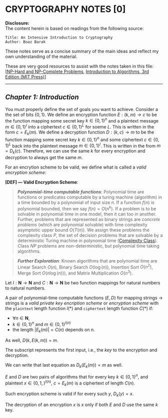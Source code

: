 # CRYPTOGRAPHY NOTES [0]

**Disclosure:**  
The content herein is based on readings from the following source:
```
Title: An Intensive Introduction to Cryptography
Author: Boaz Barak
```
These notes serve as a concise summary of the main ideas and reflect my own understanding of the material.

These are very good resources to assist with the notes taken in this file: [[NP-Hard and NP-Complete Problems](https://www.youtube.com/watch?v=e2cF8a5aAhE), [Introduction to Algorithms, 3rd Edition (MIT Press)](https://www.amazon.com/Introduction-Algorithms-3rd-MIT-Press/dp/0262033844)] 

---

## _Chapter 1: Introduction_ 
You must properly define the set of goals you want to achieve. Consider a the set of bits $\{0, 1\}$. We define an encryption function $E: (k, m) \rightarrow c$ to be the function mapping some secret key $k \in \{0, 1\}^n$ and a plaintext message $m \in \{0, 1\}^l$ into a ciphertext $c \in \{0, 1\}^L$ for soeme $L$. This is written in the form $c = E_k(m)$. We define a decryption function $D: (k, c) \rightarrow m$ to be the function mapping some secret key $k \in \{0, 1\}^n$ and some ciphertext $c \in \{0, 1\}^L$ back into the plaintext message $m \in \{0, 1\}^l$. This is written in the from $m=D_k(c)$.  Therefore, we can use the same $k$ for every encryption and decryption to always get the same $m$. 

For an encrytion scheme to be valid, we define what is called a _valid encryption scheme_:

**\[DEF\] — Valid Encryption Scheme**:
> ___Polynomial-time computable functions___: Polynomial time are functions or predicates computable by a turing machine (algorithm) in a time bounded by a polynomial of input size $n$. If a function $f(n)$ is polynomial bounded, then we say $f(n) = O(n^k)$. If a problem is to be solvable in polynomial time in one model, then it can too in another. Further, problems that are represented as binary strings are _concrete problems_ (which are polynomial solvable) with time complexity asymptotic upper bound $O(T(n))$. We assign these problems the complexity class $P$, the set of decision problems that are solvable by a deterministic Turing machine in polynomial time ([Complexity Class](https://en.wikipedia.org/wiki/Complexity_class)). Class $NP$ problems are non-deterministic, but polynomial time taking algorithms.

> ___Further Exploration___: Known algorithms that are polynomial time are Linear Search $O(n)$, Binary Search $O\left(\log(n)\right)$, Insertion Sort $O(n^2)$, Merge Sort $O\left(n\log(n))\right)$, and Matrix Multiplication $O(n^3)$. 

Let $l: \mathbf{N} \rightarrow \mathbf{N}$ and $C: \mathbf{N} \rightarrow \mathbf{N}$ be two function mappings for natural numbers to natural numbers.  

A pair of polynomial-time computable functions $(E,D)$ for mapping strings $\rightarrow$ strings is a _valid private key encription scheme_ or _encryption scheme_ with the `plaintext` length function $l(*)$ and `ciphertext` length function $C(*)$ if:

- $\forall n \in \mathbf{N}$,  
- $k \in \{0, 1\}^{n}$ and $m\in\{0,1\}^{l(n)}$  
- the length $| E_k(m)| = C(n)$ depends on n.  

As well, $D(k, E(k, m)) = m$.  

The subscript represents the first input, i.e., the _key_ to the encryption and decryption.  

We can write that last equation as $D_k(E_k(m)) = m$ as well.  

$E$ and $D$ are two pairs of algorithms that for every key $k\in\{0,1\}^n$, and plaintext $x\in\{0, 1,\}^{l(n)}$, $c=E_k(m)$ is a ciphertext of length $C(n)$.  

Such encryption scheme is valid if for every such $y$, $D_k(y)=x$.  

The decryption of an encryption $x$ is $x$ only if both $E$ and $D$ use the same $k$ key.



